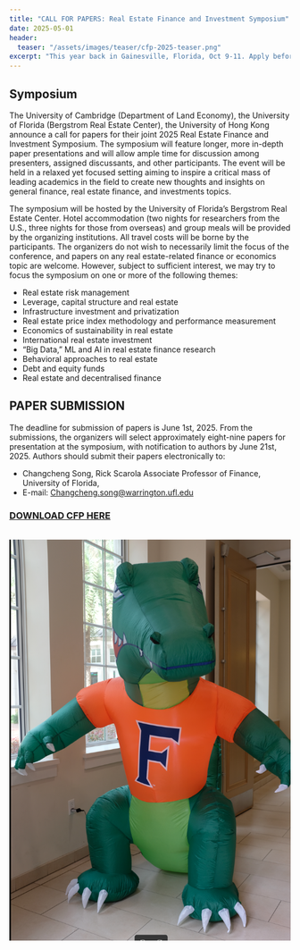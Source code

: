 ```yaml
---
title: "CALL FOR PAPERS: Real Estate Finance and Investment Symposium"
date: 2025-05-01
header:
  teaser: "/assets/images/teaser/cfp-2025-teaser.png"
excerpt: "This year back in Gainesville, Florida, Oct 9-11. Apply before June 1st."
---
```


## Symposium

The University of Cambridge (Department of Land Economy), the University of Florida (Bergstrom Real Estate Center), the University of Hong Kong announce a call for papers for their joint 2025 Real Estate Finance and Investment Symposium. The symposium will feature longer, more in-depth paper presentations and will allow ample time for discussion among presenters, assigned discussants, and other participants. The event will be held in a relaxed yet focused setting aiming to inspire a critical mass of leading academics in the field to create new thoughts and insights on general finance, real estate finance, and investments topics.

The symposium will be hosted by the University of Florida’s Bergstrom Real Estate Center. Hotel accommodation (two nights for researchers from the U.S., three nights for those from overseas) and group meals will be provided by the organizing institutions. All travel costs will be borne by the participants.  The organizers do not wish to necessarily limit the focus of the conference, and papers on any real estate-related finance or economics topic are welcome. However, subject to sufficient interest, we may try to focus the symposium on one or more of the following themes:

* Real estate risk management
* Leverage, capital structure and real estate
* Infrastructure investment and privatization
* Real estate price index methodology and performance measurement
* Economics of sustainability in real estate
* International real estate investment
* “Big Data,” ML and AI in real estate finance research
* Behavioral approaches to real estate
* Debt and equity funds
* Real estate and decentralised finance

## PAPER SUBMISSION

The deadline for submission of papers is June 1st, 2025. From the submissions, the organizers will select approximately eight-nine papers for presentation at the symposium, with notification to authors by June 21st, 2025.
Authors should submit their papers electronically to:

* Changcheng Song, Rick Scarola Associate Professor of Finance, University of Florida,
* E-mail: Changcheng.song@warrington.ufl.edu

<h3><a href="assets/papers/2025-Symposium-Call-for-Papers.pdf">DOWNLOAD CFP HERE</a></h3>

<br>

<img src="/assets/images/cfp-2025.png" />


